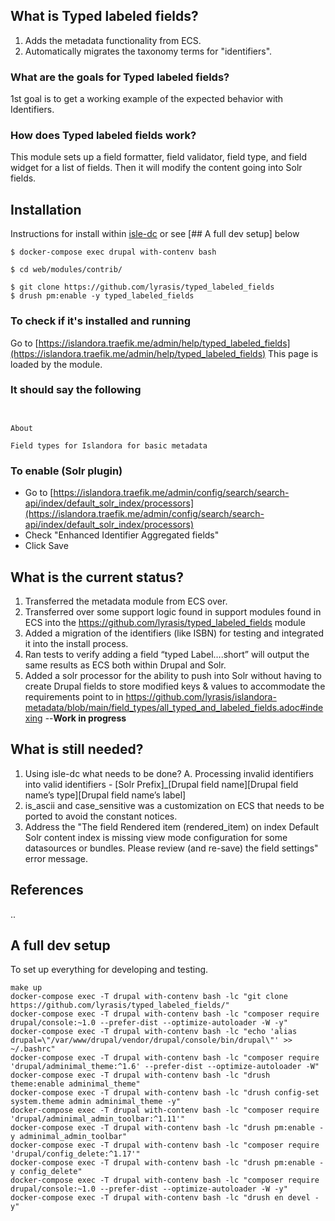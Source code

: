 ## What is Typed labeled fields?
1. Adds the metadata functionality from ECS.
1. Automatically migrates the taxonomy terms for "identifiers".

### What are the goals for Typed labeled fields?
1st goal is to get a working example of the expected behavior with Identifiers.

### How does Typed labeled fields work?
This module sets up a field formatter, field validator, field type, and field widget for a list of fields. Then it will modify the content going into Solr fields.

## Installation
Instructions for install within [isle-dc](https://github.com/Islandora-Devops/isle-dc/) or see [## A full dev setup] below

```shell
$ docker-compose exec drupal with-contenv bash

$ cd web/modules/contrib/

$ git clone https://github.com/lyrasis/typed_labeled_fields
$ drush pm:enable -y typed_labeled_fields

```

### To check if it's installed and running

Go to [https://islandora.traefik.me/admin/help/typed_labeled_fields](https://islandora.traefik.me/admin/help/typed_labeled_fields)
This page is loaded by the module.

### It should say the following 
```


About

Field types for Islandora for basic metadata

```

### To enable (Solr plugin)
- Go to [https://islandora.traefik.me/admin/config/search/search-api/index/default_solr_index/processors](https://islandora.traefik.me/admin/config/search/search-api/index/default_solr_index/processors)
- Check "Enhanced Identifier Aggregated fields"
- Click Save

## What is the current status?
1. Transferred the metadata module from ECS over.
1. Transferred over some support logic found in support modules found in ECS into the https://github.com/lyrasis/typed_labeled_fields module
1. Added a migration of the identifiers (like ISBN) for testing and integrated it into the install process.
1. Ran tests to verify adding a field “typed Label….short” will output the same results as ECS both within Drupal and Solr.
1. Added a solr processor for the ability to push into Solr without having to create Drupal fields to store modified keys & values to accommodate the requirements point to in https://github.com/lyrasis/islandora-metadata/blob/main/field_types/all_typed_and_labeled_fields.adoc#indexing  --__Work in progress__

## What is still needed?
1. Using isle-dc what needs to be done?
    A. Processing invalid identifiers into valid identifiers
        - [Solr Prefix]_[Drupal field name][Drupal field name’s type][Drupal field name’s label]
1. is_ascii and case_sensitive was a customization on ECS that needs to be ported to avoid the constant notices.
1. Address the "The field Rendered item (rendered_item) on index Default Solr content index is missing view mode configuration for some datasources or bundles. Please review (and re-save) the field settings" error message.

## References
..

## A full dev setup
To set up everything for developing and testing.
```shell
make up
docker-compose exec -T drupal with-contenv bash -lc "git clone https://github.com/lyrasis/typed_labeled_fields/"
docker-compose exec -T drupal with-contenv bash -lc "composer require drupal/console:~1.0 --prefer-dist --optimize-autoloader -W -y"
docker-compose exec -T drupal with-contenv bash -lc "echo 'alias drupal=\"/var/www/drupal/vendor/drupal/console/bin/drupal\"' >> ~/.bashrc"
docker-compose exec -T drupal with-contenv bash -lc "composer require 'drupal/adminimal_theme:^1.6' --prefer-dist --optimize-autoloader -W"
docker-compose exec -T drupal with-contenv bash -lc "drush theme:enable adminimal_theme"
docker-compose exec -T drupal with-contenv bash -lc "drush config-set system.theme admin adminimal_theme -y"
docker-compose exec -T drupal with-contenv bash -lc "composer require 'drupal/adminimal_admin_toolbar:^1.11'"
docker-compose exec -T drupal with-contenv bash -lc "drush pm:enable -y adminimal_admin_toolbar"
docker-compose exec -T drupal with-contenv bash -lc "composer require 'drupal/config_delete:^1.17'"
docker-compose exec -T drupal with-contenv bash -lc "drush pm:enable -y config_delete"
docker-compose exec -T drupal with-contenv bash -lc "composer require drupal/console:~1.0 --prefer-dist --optimize-autoloader -W -y"
docker-compose exec -T drupal with-contenv bash -lc "drush en devel -y"
```